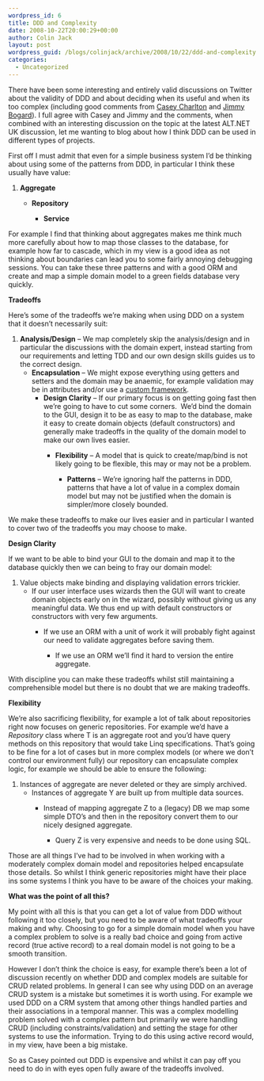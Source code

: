 ```yaml
---
wordpress_id: 6
title: DDD and Complexity
date: 2008-10-22T20:00:29+00:00
author: Colin Jack
layout: post
wordpress_guid: /blogs/colinjack/archive/2008/10/22/ddd-and-complexity.aspx
categories:
  - Uncategorized
---
```

</p> 

There have been some interesting and entirely valid discussions on Twitter about the validity of DDD and about deciding when its useful and when its too complex (including good comments from [Casey Charlton](http://twitter.com/caseycharlton/statuses/970664982) and [Jimmy Bogard](http://twitter.com/jbogard/statuses/970667578)). I full agree with Casey and Jimmy and the comments, when combined with an interesting discussion on the topic at the latest ALT.NET UK discussion, let me wanting to blog about how I think DDD can be used in different types of projects.

First off I must admit that even for a simple business system I&#8217;d be thinking about using some of the patterns from DDD, in particular I think these usually have value:

  1. **Aggregate** 
      * **Repository** 
          * **Service** </ol> 
        For example I find that thinking about aggregates makes me think much more carefully about how to map those classes to the database, for example how far to cascade, which in my view is a good idea as not thinking about boundaries can lead you to some fairly annoying debugging sessions. You can take these three patterns and with a good ORM and create and map a simple domain model to a green fields database very quickly.&nbsp; 
        
        **Tradeoffs**
        
        Here&#8217;s some of the tradeoffs we&#8217;re making when using DDD on a system that it doesn&#8217;t necessarily suit:
        
          1. **Analysis/Design** &#8211; We map completely skip the analysis/design and in particular the discussions with the domain expert, instead starting from our requirements and letting TDD and our own design skills guides us to the correct design. 
              * **Encapsulation** &#8211; We might expose everything using getters and setters and the domain may be anaemic, for example validation may be in attributes and/or use a [custom framework](http://www.castleproject.org/activerecord/documentation/v1rc1/usersguide/validation.html). 
                  * **Design Clarity** &#8211; If our primary focus is on getting going fast then we&#8217;re going to have to cut some corners.&nbsp; We&#8217;d bind the domain to the GUI, design it to be as easy to map to the database, make it easy to create domain objects (default constructors) and generally make tradeoffs in the quality of the domain model to make our own lives easier. 
                      * **Flexibility** &#8211; A model that is quick to create/map/bind is not likely going to be flexible, this may or may not be a problem. 
                          * **Patterns** &#8211; We&#8217;re ignoring half the patterns in DDD, patterns that have a lot of value in a complex domain model but may not be justified when the domain is simpler/more closely bounded. </ol> 
                        We make these tradeoffs to make our lives easier and in particular I wanted to cover two of the tradeoffs you may choose to make.
                        
                        **Design Clarity**
                        
                        If we want to be able to bind your GUI to the domain and map it to the database quickly then we can being to fray our domain model:
                        
                          1. Value objects make binding and displaying validation errors trickier. 
                              * If our user interface uses wizards then the GUI will want to create domain objects early on in the wizard, possibly without giving us any meaningful data. We thus end up with default constructors or constructors with very few arguments. 
                                  * If we use an ORM with a unit of work it will probably fight against our need to validate aggregates before saving them. 
                                      * If we use an ORM we&#8217;ll find it hard to version the entire aggregate. </ol> 
                                    With discipline you can make these tradeoffs whilst still maintaining a comprehensible model but there is no doubt that we are making tradeoffs. 
                                    
                                    **Flexibility**
                                    
                                    We&#8217;re also sacrificing flexibility, for example a lot of talk about repositories right now focuses on generic repositories. For example we&#8217;d have a _Repository<T>_ class where T is an aggregate root and you&#8217;d have query methods on this repository that would take Linq specifications. That&#8217;s going to be fine for a lot of cases but in more complex models (or where we don&#8217;t control our environment fully) our repository can encapsulate complex logic, for example we should be able to ensure the following:
                                    
                                      1. Instances of aggregate are never deleted or they are simply archived. 
                                          * Instances of aggregate Y are built up from multiple data sources. 
                                              * Instead of mapping aggregate Z to a (legacy) DB we map some simple DTO&#8217;s and then in the repository convert them to our nicely designed aggregate. 
                                                  * Query Z is very expensive and needs to be done using SQL. </ol> 
                                                Those are all things I’ve had to be involved in when working with a moderately complex domain model and repositories helped encapsulate those details. So whilst I think generic repositories might have their place ins some systems I think you have to be aware of the choices your making.
                                                
                                                **What was the point of all this?**
                                                
                                                My point with all this is that you can get a lot of value from DDD without following it too closely, but you need to be aware of what tradeoffs your making and why. Choosing to go for a simple domain model when you have a complex problem to solve is a really bad choice and going from active record (true active record) to a real domain model is not going to be a smooth transition. 
                                                
                                                However I don&#8217;t think the choice is easy, for example there&#8217;s been a lot of discussion recently on whether DDD and complex models are suitable for CRUD related problems. In general I can see why using DDD on an average CRUD system is a mistake but sometimes it is worth using. For example we used DDD on a CRM system that among other things handled parties and their associations in a temporal manner. This was a complex modelling problem solved with a complex pattern but primarily we were handling CRUD (including constraints/validation) and setting the stage for other systems to use the information. Trying to do this using active record would, in my view, have been a big mistake.
                                                
                                                So as Casey pointed out DDD is expensive and whilst it can pay off you need to do in with eyes open fully aware of the tradeoffs involved.